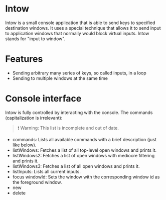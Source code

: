 # Intow
Intow is a small console application that is able to send keys to specified destination windows. It uses a special technique that allows it to send input to application windows that normally would block virtual inputs. Intow stands for "input to window".

# Features
- Sending arbitrary many series of keys, so called inputs, in a loop
- Sending to multiple windows at the same time

# Console interface
Intow is fully controlled by interacting with the console. The commands (capitalization is irrelevant):
> :exclamation: ​Warning: This list is incomplete and out of date.
- commands: Lists all available commands with a brief description (just like below).
- listWindows: Fetches a list of all top-level open windows and prints it.
- listWindows2: Fetches a list of open windows with mediocre filtering and prints it.
- listWindows3: Fetches a list of all open windows and prints it.
- listInputs: Lists all current inputs.
- focus windowId: Sets the window with the corresponding window id as the foreground window.
- new
- delete


